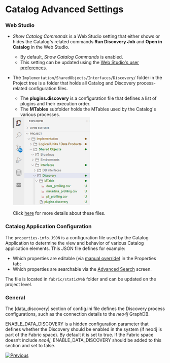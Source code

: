 <web>

# Catalog Advanced Settings

### Web Studio

* *Show Catalog Commands* is a Web Studio setting that either shows or hides the Catalog's related commands **Run Discovery Job** and **Open in Catalog** in the Web Studio. 

  * By default, *Show Catalog Commands* is enabled. 
  * This setting can be updated using the [Web Studio's user preferences](/articles/04_fabric_studio/04_user_preferences.md). 

* The ```Implementation/SharedObjects/Interfaces/Discovery/``` folder in the Project tree is a folder that holds all Catalog and Discovery process-related configuration files. 

  * The **plugins.discovery** is a configuration file that defines a list of plugins and their execution order. 
  * The **MTables** subfolder holds the MTables used by the Catalog's various processes.

  <img src="images/discovery_folder.png" style="zoom:75%;" />

  Click [here](/articles/39_fabric_catalog/04_plugin_framework.md) for more details about these files.

### Catalog Application Configuration

The ```properties-info.JSON``` is a configuration file used by the Catalog Application to determine the view and behavior of various Catalog application elements. This JSON file defines for example:
* Which properties are editable (via [manual override](07_manual_overrides.md)) in the Properties tab;
* Which properties are searchable via the [Advanced Search](08_search_catalog.md#advanced-search) screen.

The file is located in ```fabric/staticWeb``` folder and can be updated on the project level.

### General

The [data_discovery] section of config.ini file defines the Discovery process configurations, such as the connection details to the *neo4j* GraphDB.

ENABLE_DATA_DISCOVERY is a hidden configuration parameter that defines whether the Discovery should be enabled in the system (if neo4j is part of the Fabric space). By default it is set to true. If the Fabric space doesn’t include *neo4j*, ENABLE_DATA_DISCOVERY should be added to this section and set to false.



[![Previous](/articles/images/Previous.png)](20_catalog_APIs.md)

</web>
